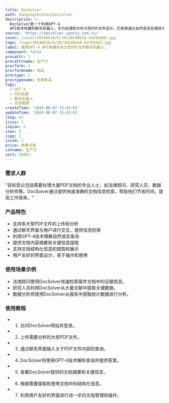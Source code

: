 ```yaml
---
title: DocSolver
path: bangongzhushou/docsolver
description: >-
  DocSolver是一个利用GPT-4
  API技术构建的聊天机器人，专为处理和分析大型PDF文件设计。它能够通过自然语言处理技术，理解和回应用户关于PDF文件内容的查询，提供高效的信息检索和文档管理解决方案。
source: 'https://docsolver.spotty.com.cn/'
cover: /cover/20240610/6/10/20240610_e4d3bbb8.jpg
logo: /logo/20240610/6/10/20240610_6af569d2.jpg
label: 使用GPT-4 API构建的多大型PDF文件聊天机器人。
component: false
procattr: 1
procattrname: 生产力
procform: 1
procformname: 网站
proctype: 2
proctypename: 优质新品
tags:
  - GPT-4
  - PDF处理
  - 聊天机器人
  - 文档管理
createTime: '2024-06-07 15:43:01'
updateTime: '2024-06-07 15:43:01'
lang: en
isicp: 1
isqian: 2
iswx: 2
isqq: 2
iscom: 2
price: 免费试用
catname: 生产力
sort: 30961
---
```




### 需求人群
"目标受众包括需要处理大量PDF文档的专业人士，如法律顾问、研究人员、数据分析师等。DocSolver通过提供快速准确的文档信息检索，帮助他们节省时间，提高工作效率。"

### 产品特色
* 支持多大型PDF文件的上传和分析
* 通过聊天界面与用户进行交互，提供信息检索
* 利用GPT-4技术理解自然语言查询
* 提供文档内容摘要和关键信息提取
* 支持文档结构化信息的提取和展示
* 用户友好的界面设计，易于操作和使用

### 使用场景示例
* 法律顾问使用DocSolver快速检索案件文档中的证据信息。
* 研究人员利用DocSolver从大量文献中提取关键数据。
* 数据分析师使用DocSolver从报告中提取统计数据进行分析。

### 使用教程
* 1. 访问DocSolver网站并登录。
* 2. 上传需要分析的大型PDF文件。
* 3. 通过聊天界面输入关于PDF文件内容的查询。
* 4. DocSolver将使用GPT-4技术解析查询并提供答案。
* 5. 查看DocSolver提供的文档摘要和关键信息。
* 6. 根据需要提取和使用文档中的结构化信息。
* 7. 利用用户友好的界面进行进一步的文档管理和操作。

  
